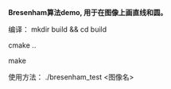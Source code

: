 **Bresenham算法demo, 用于在图像上画直线和圆。**

编译：
mkdir build && cd build

cmake ..

make

使用方法： ./bresenham_test <图像名>
